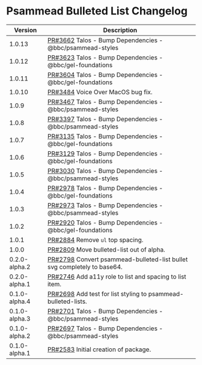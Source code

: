 # Psammead Bulleted List Changelog

| Version | Description |
|---------|-------------|
| 1.0.13 | [PR#3662](https://github.com/bbc/psammead/pull/3662) Talos - Bump Dependencies - @bbc/psammead-styles |
| 1.0.12 | [PR#3623](https://github.com/bbc/psammead/pull/3623) Talos - Bump Dependencies - @bbc/gel-foundations |
| 1.0.11 | [PR#3604](https://github.com/bbc/psammead/pull/3604) Talos - Bump Dependencies - @bbc/gel-foundations |
| 1.0.10 | [PR#3484](https://github.com/bbc/psammead/pull/3484) Voice Over MacOS bug fix. |
| 1.0.9 | [PR#3467](https://github.com/bbc/psammead/pull/3467) Talos - Bump Dependencies - @bbc/psammead-styles |
| 1.0.8 | [PR#3397](https://github.com/bbc/psammead/pull/3397) Talos - Bump Dependencies - @bbc/psammead-styles |
| 1.0.7 | [PR#3135](https://github.com/bbc/psammead/pull/3135) Talos - Bump Dependencies - @bbc/gel-foundations |
| 1.0.6 | [PR#3129](https://github.com/bbc/psammead/pull/3129) Talos - Bump Dependencies - @bbc/gel-foundations |
| 1.0.5 | [PR#3030](https://github.com/bbc/psammead/pull/3030) Talos - Bump Dependencies - @bbc/psammead-styles |
| 1.0.4 | [PR#2978](https://github.com/bbc/psammead/pull/2978) Talos - Bump Dependencies - @bbc/gel-foundations |
| 1.0.3 | [PR#2973](https://github.com/bbc/psammead/pull/2973) Talos - Bump Dependencies - @bbc/psammead-styles |
| 1.0.2 | [PR#2920](https://github.com/bbc/psammead/pull/2920) Talos - Bump Dependencies - @bbc/gel-foundations |
| 1.0.1 | [PR#2884](https://github.com/bbc/psammead/pull/2884) Remove `ul` top spacing. |
| 1.0.0 | [PR#2809](https://github.com/bbc/psammead/pull/2809) Move bulleted-list out of alpha. |
| 0.2.0-alpha.2 | [PR#2798](https://github.com/bbc/psammead/pull/2798) Convert psammead-bulleted-list bullet svg completely to base64. |
| 0.2.0-alpha.1 | [PR#2746](https://github.com/bbc/psammead/pull/2746) Add a11y role to list and spacing to list item. |
| 0.1.0-alpha.4 | [PR#2698](https://github.com/bbc/psammead/pull/2698) Add test for list styling to psammead-bulleted-lists. |
| 0.1.0-alpha.3 | [PR#2701](https://github.com/bbc/psammead/pull/2701) Talos - Bump Dependencies - @bbc/psammead-styles |
| 0.1.0-alpha.2 | [PR#2697](https://github.com/bbc/psammead/pull/2697) Talos - Bump Dependencies - @bbc/psammead-styles |
| 0.1.0-alpha.1 | [PR#2583](https://github.com/BBC-News/psammead/pull/2583) Initial creation of package. |
